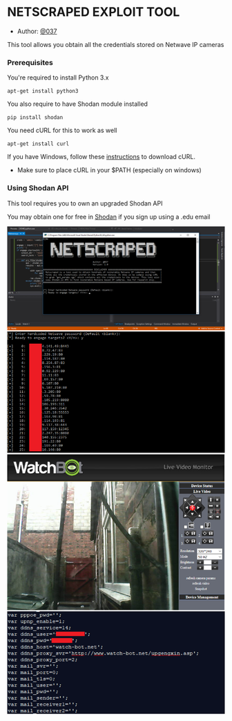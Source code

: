 # NETSCRAPED EXPLOIT TOOL

* Author: [@037](https://twitter.com/037)

This tool allows you obtain all the credentials stored on Netwave IP cameras

### Prerequisites

You're required to install Python 3.x

```
apt-get install python3
```

You also require to have Shodan module installed

```
pip install shodan
```

You need cURL for this to work as well
```
apt-get install curl
```

If you have Windows, follow these [instructions](http://www.oracle.com/webfolder/technetwork/tutorials/obe/cloud/13_2/messagingservice/files/installing_curl_command_line_tool_on_windows.html) to download cURL.
* Make sure to place cURL in your $PATH (especially on windows)


### Using Shodan API

This tool requires you to own an upgraded Shodan API

You may obtain one for free in [Shodan](https://shodan.io/) if you sign up using a .edu email

![alt text](https://raw.githubusercontent.com/649/Netscraped-Exploit/master/1.png)
![alt text](https://raw.githubusercontent.com/649/Netscraped-Exploit/master/2.png)
![alt text](https://raw.githubusercontent.com/649/Netscraped-Exploit/master/3.png)
![alt text](https://raw.githubusercontent.com/649/Netscraped-Exploit/master/4.png)

